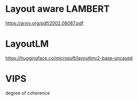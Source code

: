 
# Layout aware LAMBERT

https://arxiv.org/pdf/2002.08087.pdf

# LayoutLM

https://huggingface.co/microsoft/layoutlmv2-base-uncased

# VIPS 

degree of coherence

